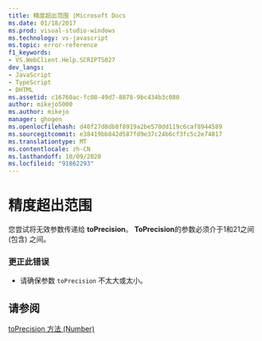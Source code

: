 ```yaml
---
title: 精度超出范围 |Microsoft Docs
ms.date: 01/18/2017
ms.prod: visual-studio-windows
ms.technology: vs-javascript
ms.topic: error-reference
f1_keywords:
- VS.WebClient.Help.SCRIPT5027
dev_langs:
- JavaScript
- TypeScript
- DHTML
ms.assetid: c16760ac-fc08-49d7-8878-9bc434b3c080
author: mikejo5000
ms.author: mikejo
manager: ghogen
ms.openlocfilehash: d40f27d8db8f8919a2be570dd119c6caf8944589
ms.sourcegitcommit: e38419bb842d587fd9e37c24b6cf3fc5c2e74817
ms.translationtype: MT
ms.contentlocale: zh-CN
ms.lasthandoff: 10/09/2020
ms.locfileid: "91862293"
---
```

# <a name="the-precision-is-out-of-range"></a>精度超出范围
您尝试将无效参数传递给 **toPrecision**。 **ToPrecision**的参数必须介于1和21之间 (包含) 之间。  
  
### <a name="to-correct-this-error"></a>更正此错误  
  
- 请确保参数 `toPrecision` 不太大或太小。  
  
## <a name="see-also"></a>请参阅  
 [toPrecision 方法 (Number)](https://developer.mozilla.org/docs/Web/JavaScript/Reference/Global_Objects/Number/toprecision)
